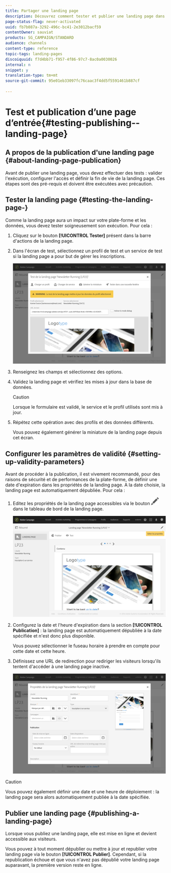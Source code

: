 ```yaml
---
title: Partager une landing page
description: Découvrez comment tester et publier une landing page dans Adobe Campaign.
page-status-flag: never-activated
uuid: fb7b087a-3292-496c-bc41-2e3012bacf59
contentOwner: sauviat
products: SG_CAMPAIGN/STANDARD
audience: channels
content-type: reference
topic-tags: landing-pages
discoiquuid: f7d4bb71-f957-4f86-97c7-8ac0a0030026
internal: n
snippet: y
translation-type: tm+mt
source-git-commit: 95e01eb33097fc76caac3f4dd5f5591461b887cf

---
```



# Test et publication d’une page d’entrée{#testing-publishing--landing-page}

## A propos de la publication d'une landing page {#about-landing-page-publication}

Avant de publier une landing page, vous devez effectuer des tests : valider l'exécution, configurer l'accès et définir la fin de vie de la landing page. Ces étapes sont des pré-requis et doivent être exécutées avec précaution.

## Tester la landing page {#testing-the-landing-page-}

Comme la landing page aura un impact sur votre plate-forme et les données, vous devez tester soigneusement son exécution. Pour cela :

1. Cliquez sur le bouton **[!UICONTROL Tester]** présent dans la barre d'actions de la landing page.
1. Dans l'écran de test, sélectionnez un profil de test et un service de test si la landing page a pour but de gérer les inscriptions.

   ![](assets/lp_test_2.png)

1. Renseignez les champs et sélectionnez des options.
1. Validez la landing page et vérifiez les mises à jour dans la base de données.

   >[!CAUTION]
   >
   >Lorsque le formulaire est validé, le service et le profil utilisés sont mis à jour.

1. Répétez cette opération avec des profils et des données différents.

   Vous pouvez également générer la miniature de la landing page depuis cet écran.

## Configurer les paramètres de validité {#setting-up-validity-parameters}

Avant de procéder à la publication, il est vivement recommandé, pour des raisons de sécurité et de performances de la plate-forme, de définir une date d'expiration dans les propriétés de la landing page. A la date choisie, la landing page est automatiquement dépubliée. Pour cela :

1. Editez les propriétés de la landing page accessibles via le bouton ![](assets/edit_darkgrey-24px.png) dans le tableau de bord de la landing page.

   ![](assets/lp_edit_properties_button.png)

1. Configurez la date et l'heure d'expiration dans la section **[!UICONTROL Publication]** : la landing page est automatiquement dépubliée à la date spécifiée et n'est donc plus disponible.

   Vous pouvez sélectionner le fuseau horaire à prendre en compte pour cette date et cette heure.

1. Définissez une URL de redirection pour rediriger les visiteurs lorsqu'ils tentent d'accéder à une landing page inactive.

   ![](assets/lp_settings_general.png)

>[!CAUTION]
>
>Vous pouvez également définir une date et une heure de déploiement : la landing page sera alors automatiquement publiée à la date spécifiée.

## Publier une landing page {#publishing-a-landing-page}

Lorsque vous publiez une landing page, elle est mise en ligne et devient accessible aux visiteurs.

Vous pouvez à tout moment dépublier ou mettre à jour et republier votre landing page via le bouton **[!UICONTROL Publier]**. Cependant, si la republication échoue et que vous n'avez pas dépublié votre landing page auparavant, la première version reste en ligne.
